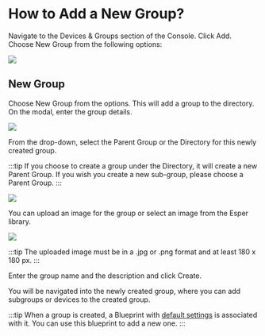 # How to Add a New Group?

Navigate to the Devices & Groups section of the Console. Click Add. Choose New Group from the following options:

![](https://lh4.googleusercontent.com/QUgI_-ML07viwySMiRGHurqh0VTfBbYM_lCHPg9fhkTnmJUEBWlEYheH_ztYtuwAGHsEJ9DjcZVcjxSXqHgxwfKfvGf2TJjszvgleY-zluVKERG13FL5MttuINcK5Fyey3yzJaif)

## New Group

Choose New Group from the options. This will add a group to the directory. On the modal, enter the group details.

![](https://lh6.googleusercontent.com/B8nuz0vPpjef8rRhqnH2Zqf06LcQHEq7mWI0yQ9zD5zQBuUSzkOPzuhDl78Qigmog8-dMJx_SpgKHLu3NafS9ZxptMRpxlj_hxRumrPw3Mb9GWr71B2J4dwFMvm0s46LF2wgSFQ4)

From the drop-down, select the Parent Group or the Directory for this newly created group.

:::tip
If you choose to create a group under the Directory, it will create a new Parent Group. If you wish you create a new sub-group, please choose a Parent Group.
:::

![](https://lh4.googleusercontent.com/BoijCQOhzVHZaRsWQb96i-roS6bxzNur_6JzsgDXe3bTMKHa6b2RsTv9NhX3V6eZ3P0UAW7TAIS08dHSHF5THaQYhGBd335e9CySiJ3DUoSwCTGL6DciEPANI29mJzY-2bKjRbke)

You can upload an image for the group or select an image from the Esper library.

  

![](https://lh3.googleusercontent.com/glnTzt7ykpHslCuVy-PMj9Nqysyl9TjOL1gVRBL2ewFiqutCFRuOZ1repzAKrrf-60csGQOVvUwf_7nutKidiheXLrKLWAfInEODuq_92PgS-NJIsEAFdoOCnxexua0XxOkzVKDM)

:::tip
The uploaded image must be in a .jpg or .png format and at least 180 x 180 px.
:::

Enter the group name and the description and click Create.

You will be navigated into the newly created group, where you can add subgroups or devices to the created group.


:::tip
When a group is created, a Blueprint with [default settings]() is associated with it. You can use this blueprint to add a new one.
:::
